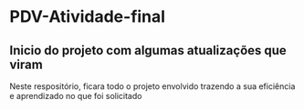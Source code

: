 # PDV-Atividade-final

## Inicio do projeto com algumas atualizações que viram
Neste respositório, ficara todo o projeto envolvido trazendo a sua eficiência e aprendizado no que foi solicitado
